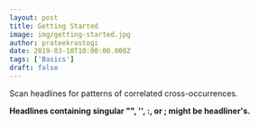 ```yaml
---
layout: post
title: Getting Started
image: img/getting-started.jpg
author: prateekrastogi
date: 2019-03-10T10:00:00.000Z
tags: ['Basics']
draft: false
---
```


Scan headlines for patterns of correlated cross-occurrences.

**Headlines containing singular "", '', :, or ; might be headliner's.**
